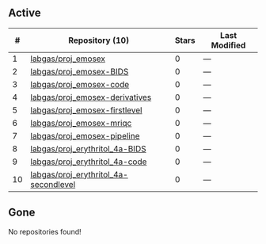 ## Active
| # | Repository (10) | Stars | Last Modified |
| --- | --- | --- | --- |
| 1 | [labgas/proj_emosex](https://gin.g-node.org/labgas/proj_emosex) | 0 | — |
| 2 | [labgas/proj_emosex-BIDS](https://gin.g-node.org/labgas/proj_emosex-BIDS) | 0 | — |
| 3 | [labgas/proj_emosex-code](https://gin.g-node.org/labgas/proj_emosex-code) | 0 | — |
| 4 | [labgas/proj_emosex-derivatives](https://gin.g-node.org/labgas/proj_emosex-derivatives) | 0 | — |
| 5 | [labgas/proj_emosex-firstlevel](https://gin.g-node.org/labgas/proj_emosex-firstlevel) | 0 | — |
| 6 | [labgas/proj_emosex-mriqc](https://gin.g-node.org/labgas/proj_emosex-mriqc) | 0 | — |
| 7 | [labgas/proj_emosex-pipeline](https://gin.g-node.org/labgas/proj_emosex-pipeline) | 0 | — |
| 8 | [labgas/proj_erythritol_4a-BIDS](https://gin.g-node.org/labgas/proj_erythritol_4a-BIDS) | 0 | — |
| 9 | [labgas/proj_erythritol_4a-code](https://gin.g-node.org/labgas/proj_erythritol_4a-code) | 0 | — |
| 10 | [labgas/proj_erythritol_4a-secondlevel](https://gin.g-node.org/labgas/proj_erythritol_4a-secondlevel) | 0 | — |

## Gone
No repositories found!
